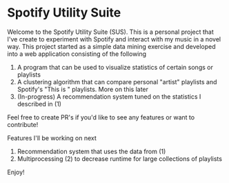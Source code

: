 # Spotify Utility Suite

Welcome to the Spotify Utility Suite (SUS). This is a personal project that I've create to experiment with Spotify and interact with my music in a novel way. This project started as a simple data mining exercise and developed into a web application consisting of the following 

1. A program that can be used to visualize statistics of certain songs or playlists 
2. A clustering algorithm that can compare personal "artist" playlists and Spotify's "This is <Artist>" playlists. More on this later 
3. (In-progress) A recommendation system tuned on the statistics I described in (1)

Feel free to create PR's if you'd like to see any features or want to contribute!

Features I'll be working on next

1. Recommendation system that uses the data from (1)
2. Multiprocessing (2) to decrease runtime for large collections of playlists

Enjoy!
